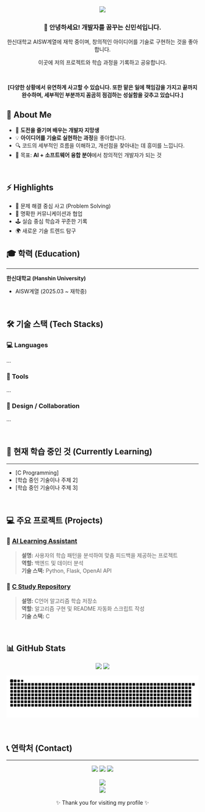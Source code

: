 <div align="center">
  <img src="https://capsule-render.vercel.app/api?type=waving&color=auto&height=200&section=header&text=Minseok%20Shin&fontSize=90" />
</div>

<div align="center">
  
### 👋 안녕하세요! 개발자를 꿈꾸는 신민석입니다.
  
<p>한신대학교 AISW계열에 재학 중이며, 창의적인 아이디어를 기술로 구현하는 것을 좋아합니다.</p>
<p>이곳에 저의 프로젝트와 학습 과정을 기록하고 공유합니다.</p>
<br>
<p><strong>[다양한 상황에서 유연하게 사고할 수 있습니다. 또한 맡은 일에 책임감을 가지고 끝까지 완수하며, 세부적인 부분까지 꼼곰히 점검하는 성실함을 갖추고 있습니다.]</strong></p>

</div>

## 🧠 About Me
- 🌱 **도전을 즐기며 배우는 개발자 지망생**
- 💡 **아이디어를 기술로 실현하는 과정**을 좋아합니다.
- 🔍 코드의 세부적인 흐름을 이해하고, 개선점을 찾아내는 데 흥미를 느낍니다.
- 🎯 목표: **AI + 소프트웨어 융합 분야**에서 창의적인 개발자가 되는 것
<br>

## ⚡ Highlights
- 🧩 문제 해결 중심 사고 (Problem Solving)
- 💬 명확한 커뮤니케이션과 협업
- 🕹️ 실습 중심 학습과 꾸준한 기록
- 🌍 새로운 기술 트렌드 탐구

## 🎓 학력 (Education)
---
**한신대학교 (Hanshin University)**
- AISW계열 (2025.03 ~ 재학중)
<br>

## 🛠️ 기술 스택 (Tech Stacks)

### 💻 Languages
...

### 🧰 Tools
...

### 🎨 Design / Collaboration
...

<br>

## 🌱 현재 학습 중인 것 (Currently Learning)
---
- [C Programming]
- [학습 중인 기술이나 주제 2]
- [학습 중인 기술이나 주제 3]

<br>

## 💻 주요 프로젝트 (Projects)

### 🔹 [AI Learning Assistant](Link)
> **설명:** 사용자의 학습 패턴을 분석하여 맞춤 피드백을 제공하는 프로젝트  
> **역할:** 백엔드 및 데이터 분석  
> **기술 스택:** Python, Flask, OpenAI API

### 🔹 [C Study Repository](https://github.com/hamsdgfh/C-Algorithm-Study)
> **설명:** C언어 알고리즘 학습 저장소  
> **역할:** 알고리즘 구현 및 README 자동화 스크립트 작성  
> **기술 스택:** C

<br>

## 📊 GitHub Stats
<div align="center">
  <img src="https://github-readme-stats.vercel.app/api?username=hamsdgfh&show_icons=true&theme=tokyonight" height="180em"/>
  <img src="https://github-readme-stats.vercel.app/api/top-langs/?username=hamsdgfh&layout=compact&theme=tokyonight" height="180em"/>
</div>

![snake gif](https://github.com/hamsdgfh/hamsdgfh/blob/output/snake.svg)

<br>

## 📞 연락처 (Contact)

---

<div align="center">
  <a href="mailto:smseok0104@gmail.com"><img src="https://img.shields.io/badge/Email-ea4335?style=for-the-badge&logo=gmail&logoColor=white"></a>
  <a href="https://github.com/hamsdgfh"><img src="https://img.shields.io/badge/GitHub-181717?style=for-the-badge&logo=github&logoColor=white"></a>
  <a href="[여기에 블로그 주소를 입력하세요]"><img src="https://img.shields.io/badge/Blog-20c997?style=for-the-badge&logo=blogger&logoColor=white"></a>
</div>

<br>

<div align="center">
  <img src="https://capsule-render.vercel.app/api?type=rect&color=auto&height=100&section=footer" />
</div>

<div align="center">
  <img src="https://capsule-render.vercel.app/api?type=rect&color=auto&height=100&section=footer" />
  <p>✨ Thank you for visiting my profile ✨</p>
</div>
